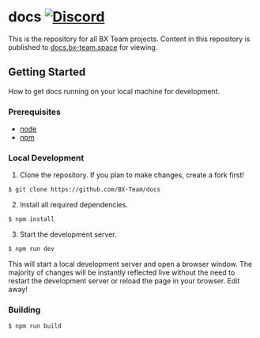 # docs [![Discord](https://img.shields.io/discord/931595732752953375.svg?label=&logo=discord&logoColor=ffffff&color=7389D8&labelColor=6A7EC2)](https://discord.gg/p7cxhw7E2M)

This is the repository for all BX Team projects. Content in this
repository is published to [docs.bx-team.space](https://docs.bx-team.space) for viewing.

## Getting Started

How to get docs running on your local machine for development.

### Prerequisites

- [node](https://nodejs.org)
- [npm](https://www.npmjs.com/)

### Local Development

1. Clone the repository. If you plan to make changes, create a fork first!

```bash
$ git clone https://github.com/BX-Team/docs
```

2. Install all required dependencies.

```bash
$ npm install
```

3. Start the development server.

```bash
$ npm run dev
```

This will start a local development server and open a browser window. The majority of changes will
be instantly reflected live without the need to restart the development server or reload the page in
your browser. Edit away!

### Building

```bash
$ npm run build
```
